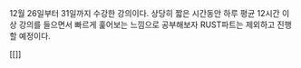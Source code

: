 
12월 26일부터 31일까지 수강한 강의이다. 
상당히 짧은 시간동안 하루 평균 12시간 이상 강의를 들으면서 빠르게 훑어보는 느낌으로 공부해보자 
RUST파트는 제외하고 진행할 예정이다.

[[]]